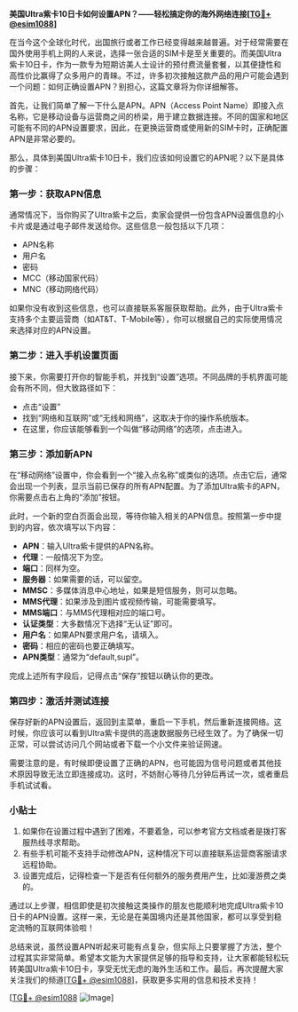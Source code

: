 **美国Ultra紫卡10日卡如何设置APN？——轻松搞定你的海外网络连接[[TG💪+ @esim1088](https://t.me/s/esim1088)]**

在当今这个全球化时代，出国旅行或者工作已经变得越来越普遍。对于经常需要在国外使用手机上网的人来说，选择一张合适的SIM卡是至关重要的。而美国Ultra紫卡10日卡，作为一款专为短期访美人士设计的预付费流量套餐，以其便捷性和高性价比赢得了众多用户的青睐。不过，许多初次接触这款产品的用户可能会遇到一个问题：如何正确设置APN？别担心，这篇文章将为你详细解答。

首先，让我们简单了解一下什么是APN。APN（Access Point Name）即接入点名称，它是移动设备与运营商之间的桥梁，用于建立数据连接。不同的国家和地区可能有不同的APN设置要求，因此，在更换运营商或使用新的SIM卡时，正确配置APN是非常必要的。

那么，具体到美国Ultra紫卡10日卡，我们应该如何设置它的APN呢？以下是具体的步骤：

### 第一步：获取APN信息

通常情况下，当你购买了Ultra紫卡之后，卖家会提供一份包含APN设置信息的小卡片或是通过电子邮件发送给你。这些信息一般包括以下几项：
- APN名称
- 用户名
- 密码
- MCC（移动国家代码）
- MNC（移动网络代码）

如果你没有收到这些信息，也可以直接联系客服获取帮助。此外，由于Ultra紫卡支持多个主要运营商（如AT&T、T-Mobile等），你可以根据自己的实际使用情况来选择对应的APN设置。

### 第二步：进入手机设置页面

接下来，你需要打开你的智能手机，并找到“设置”选项。不同品牌的手机界面可能会有所不同，但大致路径如下：
- 点击“设置”
- 找到“网络和互联网”或“无线和网络”，这取决于你的操作系统版本。
- 在这里，你应该能够看到一个叫做“移动网络”的选项，点击进入。

### 第三步：添加新APN

在“移动网络”设置中，你会看到一个“接入点名称”或类似的选项。点击它后，通常会出现一个列表，显示当前已保存的所有APN配置。为了添加Ultra紫卡的APN，你需要点击右上角的“添加”按钮。

此时，一个新的空白页面会出现，等待你输入相关的APN信息。按照第一步中提到的内容，依次填写以下内容：
- **APN**：输入Ultra紫卡提供的APN名称。
- **代理**：一般情况下为空。
- **端口**：同样为空。
- **服务器**：如果需要的话，可以留空。
- **MMSC**：多媒体消息中心地址，如果是短信服务，则可以忽略。
- **MMS代理**：如果涉及到图片或视频传输，可能需要填写。
- **MMS端口**：与MMS代理相对应的端口号。
- **认证类型**：大多数情况下选择“无认证”即可。
- **用户名**：如果APN要求用户名，请填入。
- **密码**：相应的密码也要正确填写。
- **APN类型**：通常为“default,supl”。

完成上述所有字段后，记得点击“保存”按钮以确认你的更改。

### 第四步：激活并测试连接

保存好新的APN设置后，返回到主菜单，重启一下手机，然后重新连接网络。这时候，你应该可以看到Ultra紫卡提供的高速数据服务已经生效了。为了确保一切正常，可以尝试访问几个网站或者下载一个小文件来验证网速。

需要注意的是，有时候即便设置了正确的APN，也可能因为信号问题或者其他技术原因导致无法立即连接成功。这时，不妨耐心等待几分钟后再试一次，或者重启手机试试看。

### 小贴士

1. 如果你在设置过程中遇到了困难，不要着急，可以参考官方文档或者是拨打客服热线寻求帮助。
2. 有些手机可能不支持手动修改APN，这种情况下可以直接联系运营商客服请求远程协助。
3. 设置完成后，记得检查一下是否有任何额外的服务费用产生，比如漫游费之类的。

通过以上步骤，相信即使是初次接触这类操作的朋友也能顺利地完成Ultra紫卡10日卡的APN设置。这样一来，无论是在美国境内还是其他国家，都可以享受到稳定流畅的互联网体验啦！

总结来说，虽然设置APN听起来可能有点复杂，但实际上只要掌握了方法，整个过程其实非常简单。希望本文能为大家提供足够的指导和支持，让大家都能轻松玩转美国Ultra紫卡10日卡，享受无忧无虑的海外生活和工作。最后，再次提醒大家关注我们的频道[[TG💪+ @esim1088](https://t.me/s/esim1088)]，获取更多实用的信息和技术支持！

[[TG💪+ @esim1088](https://t.me/s/esim1088) ![Image](https://i.postimg.cc/4NQfJmqS/Snipaste-2025-05-13-00-14-12.png)]